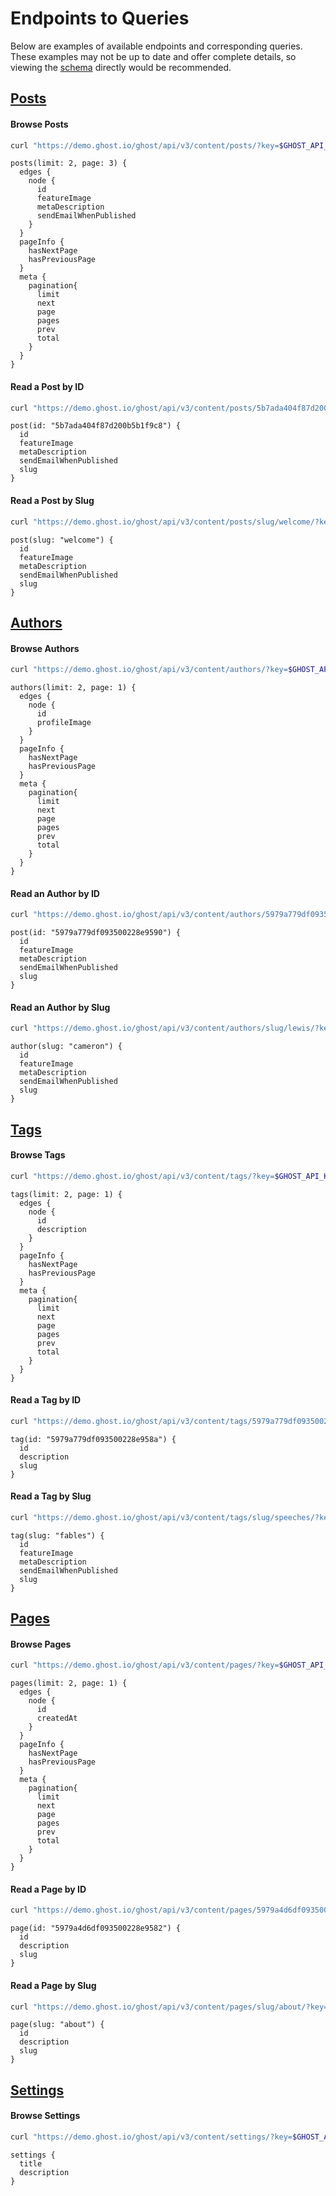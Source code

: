 # Endpoints to Queries

Below are examples of available endpoints and corresponding queries. These examples may not be up to date and offer complete details, so viewing the [schema](https://github.com/foo-software/ghost-graphql/tree/master/packages/ghost-graphql/schema.graphql) directly would be recommended.

## [Posts](https://ghost.org/docs/content-api/#posts)

#### Browse Posts

```bash
curl "https://demo.ghost.io/ghost/api/v3/content/posts/?key=$GHOST_API_KEY" | json_pp
```

```gql
posts(limit: 2, page: 3) {
  edges {
    node {
      id
      featureImage
      metaDescription
      sendEmailWhenPublished
    }
  }
  pageInfo {
    hasNextPage
    hasPreviousPage
  }
  meta {
    pagination{
      limit
      next
      page
      pages
      prev
      total
    }
  }
}
```

#### Read a Post by ID

```bash
curl "https://demo.ghost.io/ghost/api/v3/content/posts/5b7ada404f87d200b5b1f9c8/?key=$GHOST_API_KEY" | json_pp
```

```gql
post(id: "5b7ada404f87d200b5b1f9c8") {
  id
  featureImage
  metaDescription
  sendEmailWhenPublished
  slug
}
```

#### Read a Post by Slug

```bash
curl "https://demo.ghost.io/ghost/api/v3/content/posts/slug/welcome/?key=$GHOST_API_KEY" | json_pp
```

```gql
post(slug: "welcome") {
  id
  featureImage
  metaDescription
  sendEmailWhenPublished
  slug
}
```

## [Authors](https://ghost.org/docs/content-api/#authors)

#### Browse Authors

```bash
curl "https://demo.ghost.io/ghost/api/v3/content/authors/?key=$GHOST_API_KEY" | json_pp
```

```gql
authors(limit: 2, page: 1) {
  edges {
    node {
      id
      profileImage
    }
  }
  pageInfo {
    hasNextPage
    hasPreviousPage
  }
  meta {
    pagination{
      limit
      next
      page
      pages
      prev
      total
    }
  }
}
```

#### Read an Author by ID

```bash
curl "https://demo.ghost.io/ghost/api/v3/content/authors/5979a779df093500228e958e/?key=$GHOST_API_KEY" | json_pp
```

```gql
post(id: "5979a779df093500228e9590") {
  id
  featureImage
  metaDescription
  sendEmailWhenPublished
  slug
}
```

#### Read an Author by Slug

```bash
curl "https://demo.ghost.io/ghost/api/v3/content/authors/slug/lewis/?key=$GHOST_API_KEY" | json_pp
```

```gql
author(slug: "cameron") {
  id
  featureImage
  metaDescription
  sendEmailWhenPublished
  slug
}
```

## [Tags](https://ghost.org/docs/content-api/#tags)

#### Browse Tags

```bash
curl "https://demo.ghost.io/ghost/api/v3/content/tags/?key=$GHOST_API_KEY" | json_pp
```

```gql
tags(limit: 2, page: 1) {
  edges {
    node {
      id
      description
    }
  }
  pageInfo {
    hasNextPage
    hasPreviousPage
  }
  meta {
    pagination{
      limit
      next
      page
      pages
      prev
      total
    }
  }
}
```

#### Read a Tag by ID

```bash
curl "https://demo.ghost.io/ghost/api/v3/content/tags/5979a779df093500228e958b/?key=$GHOST_API_KEY" | json_pp
```

```gql
tag(id: "5979a779df093500228e958a") {
  id
  description
  slug
}
```

#### Read a Tag by Slug

```bash
curl "https://demo.ghost.io/ghost/api/v3/content/tags/slug/speeches/?key=$GHOST_API_KEY" | json_pp
```

```gql
tag(slug: "fables") {
  id
  featureImage
  metaDescription
  sendEmailWhenPublished
  slug
}
```

## [Pages](https://ghost.org/docs/content-api/#pages)

#### Browse Pages

```bash
curl "https://demo.ghost.io/ghost/api/v3/content/pages/?key=$GHOST_API_KEY" | json_pp
```

```gql
pages(limit: 2, page: 1) {
  edges {
    node {
      id
      createdAt
    }
  }
  pageInfo {
    hasNextPage
    hasPreviousPage
  }
  meta {
    pagination{
      limit
      next
      page
      pages
      prev
      total
    }
  }
}
```

#### Read a Page by ID

```bash
curl "https://demo.ghost.io/ghost/api/v3/content/pages/5979a4d6df093500228e9582/?key=$GHOST_API_KEY" | json_pp
```

```gql
page(id: "5979a4d6df093500228e9582") {
  id
  description
  slug
}
```

#### Read a Page by Slug

```bash
curl "https://demo.ghost.io/ghost/api/v3/content/pages/slug/about/?key=$GHOST_API_KEY" | json_pp
```

```gql
page(slug: "about") {
  id
  description
  slug
}
```

## [Settings](https://ghost.org/docs/content-api/#settings)

#### Browse Settings

```bash
curl "https://demo.ghost.io/ghost/api/v3/content/settings/?key=$GHOST_API_KEY" | json_pp
```

```gql
settings {
  title
  description
}
```

